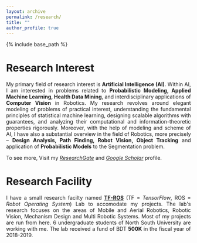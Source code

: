 ```yaml
---
layout: archive
permalink: /research/
title: ""
author_profile: true
---
```


{% include base_path %}

Research Interest <i class="fa fa-rocket" aria-hidden="true"></i>
======
<p style="text-align:justify;">My primary field of research interest is <b>Artificial Intelligence (AI)</b>. Within AI, I am interested in problems related to <b>Probabilistic Modeling, Applied Machine Learning, Health Data Mining</b>, and interdisciplinary applications of <b>Computer Vision</b> in Robotics. My research revolves around elegant modeling of problems of practical interest, understanding the fundamental principles of statistical machine learning, designing scalable algorithms with guarantees, and analyzing their computational and information-theoretic properties rigorously. Moreover, with the help of modeling and scheme of AI, I have also a substantial overview in the field of Robotics, more precisely – <b>Design Analysis, Path Finding, Robot Vision, Object Tracking</b> and application of <b>Probabilistic Models</b> to the Segmentation problem.</p>

To see more, Visit my <a href="https://www.researchgate.net/profile/Asif_Neloy" target="_blank">*ResearchGate*</a> and <a href="hhttps://scholar.google.com/citations?user=WjL1EDcAAAAJ&hl=en" target="_blank">*Google Scholar*</a> profile. 


Research Facility <i class="fa fa-object-ungroup" aria-hidden="true"></i>
======
<p style="text-align:justify;"> I have a small research facilty named <a href="https://www.linkedin.com/company/31245254" target="_blank"><b>TF-ROS</b></a> (TF = <i>TensorFlow</i>, ROS = <i>Robot Operating System</i>) Lab to accomodate my projects. The lab's research focuses on the areas of Mobile and Aerial Robotics, Robotic Vision, Mechanism Design and Multi Robotic Systems. Most of my projects are run from here. 6 undergraduate students of North South University are working with me. The lab received a fund of BDT <b>500K</b> in the fiscal year of 2018-2019. </p>